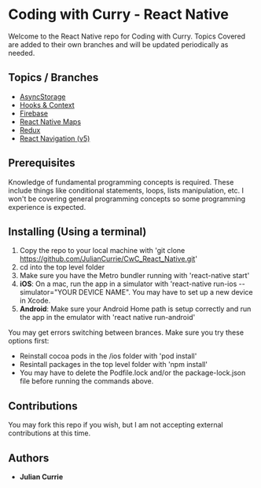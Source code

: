 # Coding with Curry - React Native
Welcome to the React Native repo for Coding with Curry. Topics Covered are added to their own branches and will be updated periodically as needed.

## Topics / Branches
* [AsyncStorage](https://github.com/JulianCurrie/CwC_React_Native/tree/async_storage)
* [Hooks & Context](https://github.com/JulianCurrie/CwC_React_Native/tree/context_api_demo)
* [Firebase](https://github.com/JulianCurrie/CwC_React_Native/tree/firebase_basics)
* [React Native Maps](https://github.com/JulianCurrie/CwC_React_Native/tree/react-native-maps_example)
* [Redux](https://github.com/JulianCurrie/CwC_React_Native/tree/redux_tutorial)
* [React Navigation (v5)](https://github.com/JulianCurrie/CwC_React_Native/tree/react_navigation_v5)

## Prerequisites
Knowledge of fundamental programming concepts is required. These include things like conditional statements, loops, lists manipulation, etc. I won't be covering general programming concepts so some programming experience is expected.

## Installing (Using a terminal)
1. Copy the repo to your local machine with 'git clone https://github.com/JulianCurrie/CwC_React_Native.git'
2. cd into the top level folder
3. Make sure you have the Metro bundler running with 'react-native start'
4. **iOS**: On a mac, run the app in a simulator with 'react-native run-ios --simulator="YOUR DEVICE NAME". You may have to set up a new device in Xcode.
5. **Android**: Make sure your Android Home path is setup correctly and run the app in the emulator with 'react native run-android'

You may get errors switching between brances. Make sure you try these options first:
* Reinstall cocoa pods in the /ios folder with 'pod install'
* Resintall packages in the top level folder with 'npm install'
* You may have to delete the Podfile.lock and/or the package-lock.json file before running the commands above.

## Contributions
You may fork this repo if you wish, but I am not accepting external contributions at this time.

## Authors
* **Julian Currie**

